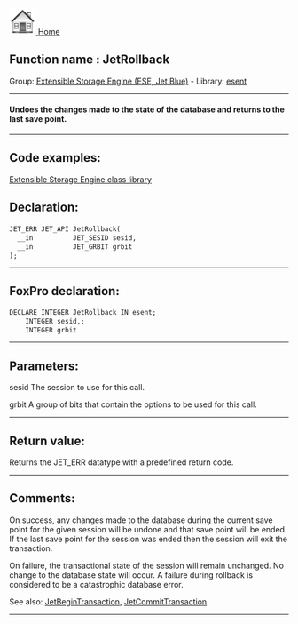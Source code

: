 [<img src="../../images/home.png"> Home ](https://github.com/VFPX/Win32API)  

## Function name : JetRollback
Group: [Extensible Storage Engine (ESE, Jet Blue)](../../functions_group.md#Extensible_Storage_Engine_(ESE,_Jet_Blue))  -  Library: [esent](../../Libraries.md#esent)  
***  


#### Undoes the changes made to the state of the database and returns to the last save point.
***  


## Code examples:
[Extensible Storage Engine class library](../../samples/sample_532.md)  

## Declaration:
```foxpro  
JET_ERR JET_API JetRollback(
  __in          JET_SESID sesid,
  __in          JET_GRBIT grbit
);  
```  
***  


## FoxPro declaration:
```foxpro  
DECLARE INTEGER JetRollback IN esent;
	INTEGER sesid,;
	INTEGER grbit  
```  
***  


## Parameters:
sesid 
The session to use for this call.

grbit 
A group of bits that contain the options to be used for this call.
  
***  


## Return value:
Returns the JET_ERR datatype with a predefined return code.  
***  


## Comments:
On success, any changes made to the database during the current save point for the given session will be undone and that save point will be ended. If the last save point for the session was ended then the session will exit the transaction.  
  
On failure, the transactional state of the session will remain unchanged. No change to the database state will occur. A failure during rollback is considered to be a catastrophic database error.  
  
See also: [JetBeginTransaction](../esent/JetBeginTransaction.md), [JetCommitTransaction](../esent/JetCommitTransaction.md).  
  
***  

